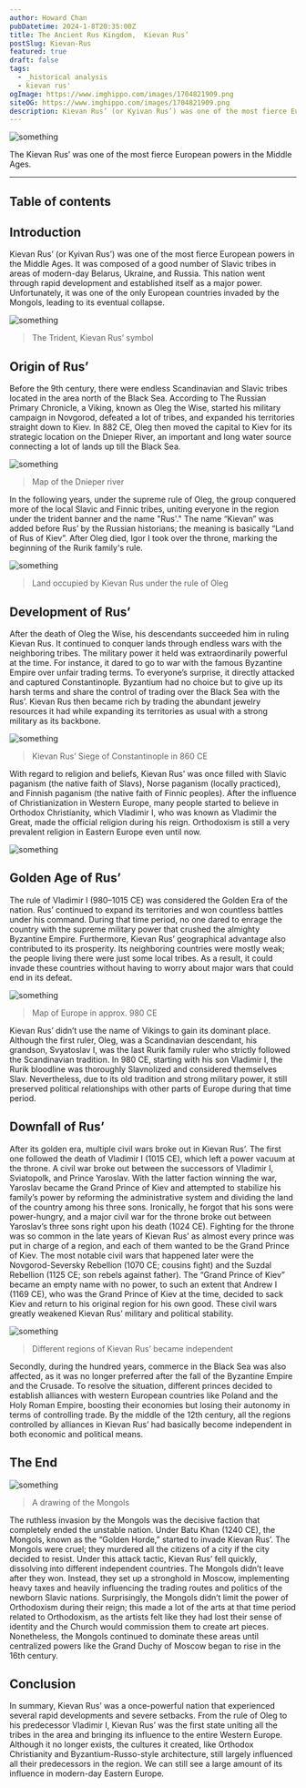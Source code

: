 ```yaml
---
author: Howard Chan
pubDatetime: 2024-1-8T20:35:00Z
title: The Ancient Rus Kingdom,  Kievan Rus’
postSlug: Kievan-Rus
featured: true
draft: false
tags:
  - _historical analysis
  - kievan rus'
ogImage: https://www.imghippo.com/images/1704821909.png
siteOG: https://www.imghippo.com/images/1704821909.png
description: Kievan Rus’ (or Kyivan Rus’) was one of the most fierce European powers in the Middle Ages.
---
```


<img src="https://www.imghippo.com/images/1704821909.png" alt="something">

The Kievan Rus’ was one of the most fierce European powers in the Middle Ages.

---

## Table of contents

## Introduction

Kievan Rus’ (or Kyivan Rus’) was one of the most fierce European powers in the Middle Ages. It was composed of a good number of Slavic tribes in areas of modern-day Belarus, Ukraine, and Russia. This nation went through rapid development and established itself as a major power. Unfortunately, it was one of the only European countries invaded by the Mongols, leading to its eventual collapse.

<img src="https://www.imghippo.com/images/1704822118.webp" alt="something">

> The Trident, Kievan Rus’ symbol

## Origin of Rus’

Before the 9th century, there were endless Scandinavian and Slavic tribes located in the area north of the Black Sea. According to The Russian Primary Chronicle, a Viking, known as Oleg the Wise, started his military campaign in Novgorod, defeated a lot of tribes, and expanded his territories straight down to Kiev. In 882 CE, Oleg then moved the capital to Kiev for its strategic location on the Dnieper River, an important and long water source connecting a lot of
lands up till the Black Sea.

<img src="https://www.imghippo.com/images/1704781287.png" alt="something">

> Map of the Dnieper river

In the following years, under the supreme rule of Oleg, the group conquered more of the local Slavic and Finnic tribes, uniting everyone in the region under the trident banner and the name "Rus'." The name “Kievan” was added before Rus’ by the Russian historians; the meaning is basically “Land of Rus of Kiev”. After Oleg died, Igor I took over the throne, marking the beginning of the Rurik family's rule.

<img src="https://www.imghippo.com/images/1704781327.png" alt="something">

> Land occupied by Kievan Rus under the rule of Oleg

## Development of Rus’

After the death of Oleg the Wise, his descendants succeeded him in ruling Kievan Rus. It continued to conquer lands through endless wars with the neighboring tribes. The military power it held was extraordinarily powerful at the time. For instance, it dared to go to war with the famous Byzantine Empire over unfair trading terms. To everyone’s surprise, it directly attacked and captured Constantinople. Byzantium had no choice but to give up its harsh terms and share the control of trading over the Black Sea with the Rus’. Kievan Rus then became rich by trading the abundant jewelry resources it had while expanding its territories as usual with a strong military as its backbone.

<img src="https://www.imghippo.com/images/1704781347.png" alt="something">

> Kievan Rus’ Siege of Constantinople in 860 CE

With regard to religion and beliefs, Kievan Rus’ was once filled with Slavic paganism (the native faith of Slavs), Norse paganism (locally practiced), and Finnish paganism (the native faith of Finnic peoples). After the influence of Christianization in Western Europe, many people started to believe in Orthodox Christianity, which Vladimir I, who was known as Vladimir the Great, made the official religion during his reign. Orthodoxism is still a very prevalent religion in Eastern Europe even until now.

<img src="https://www.imghippo.com/images/1704781377.png" alt="something">

## Golden Age of Rus’

The rule of Vladimir I (980–1015 CE) was considered the Golden Era of the nation. Rus’ continued to expand its territories and won countless battles under his command. During that time period, no one dared to enrage the country with the supreme military power that crushed the almighty Byzantine Empire. Furthermore, Kievan Rus’ geographical advantage also contributed to its prosperity. Its neighboring countries were mostly weak; the people living there were just some local tribes. As a result, it could invade these countries without having to worry about major wars that could end in its defeat.

<img src="https://www.imghippo.com/images/1704781408.png" alt="something">

> Map of Europe in approx. 980 CE

Kievan Rus’ didn’t use the name of Vikings to gain its dominant place. Although the first ruler, Oleg, was a Scandinavian descendant, his grandson, Svyatoslav I, was the last Rurik family ruler who strictly followed the Scandinavian tradition. In 980 CE, starting with his son Vladimir I, the Rurik bloodline was thoroughly Slavnolized and considered themselves Slav. Nevertheless, due to its old tradition and strong military power, it still preserved political relationships with other parts of Europe during that time period.

## Downfall of Rus’

After its golden era, multiple civil wars broke out in Kievan Rus’. The first one followed the death of Vladimir I (1015 CE), which left a power vacuum at the throne. A civil war broke out between the successors of Vladimir I, Sviatopolk, and Prince Yaroslav. With the latter faction winning the war, Yaroslav became the Grand Prince of Kiev and attempted to stabilize his family’s power by reforming the administrative system and dividing the land of the country among his three sons. Ironically, he forgot that his sons were power-hungry, and a major civil war for the throne broke out between Yaroslav’s three sons right upon his death (1024 CE). Fighting for the throne was so common in the late years of Kievan Rus’ as almost every prince was put in charge of a region, and each of them wanted to be the Grand Prince of Kiev. The most notable civil wars that happened later were the Novgorod-Seversky Rebellion (1070 CE; cousins fight) and the Suzdal Rebellion (1125 CE; son rebels against father). The “Grand Prince of Kiev” became an empty name with no power, to such an extent that Andrew I (1169 CE), who was the Grand Prince of Kiev at the time, decided to sack Kiev and return to his original region for his own good. These civil wars greatly weakened Kievan Rus’ military and political stability.

<img src="https://www.imghippo.com/images/1704781427.png" alt="something">

> Different regions of Kievan Rus’ became independent

Secondly, during the hundred years, commerce in the Black Sea was also affected, as it was no longer preferred after the fall of the Byzantine Empire and the Crusade. To resolve the situation, different princes decided to establish alliances with western European countries like Poland and the Holy Roman Empire, boosting their economies but losing their autonomy in terms of controlling trade. By the middle of the 12th century, all the regions controlled by alliances in Kievan Rus’ had basically become independent in both economic and political means.

## The End

<img src="https://www.imghippo.com/images/1704781441.png" alt="something">

> A drawing of the Mongols

The ruthless invasion by the Mongols was the decisive faction that completely ended the unstable nation. Under Batu Khan (1240 CE), the Mongols, known as the “Golden Horde,” started to invade Kievan Rus’. The Mongols were cruel; they murdered all the citizens of a city if the city decided to resist. Under this attack tactic, Kievan Rus’ fell quickly, dissolving into different independent countries. The Mongols didn’t leave after they won. Instead, they set up a stronghold in Moscow, implementing heavy taxes and heavily influencing the trading routes and politics of the newborn Slavic nations. Surprisingly, the Mongols didn’t limit the power of Orthodoxism during their reign; this made a lot of the arts at that time period related to Orthodoxism, as the artists felt like they had lost their sense of identity and the Church would commission them to create art pieces. Nonetheless, the Mongols continued to dominate these areas until centralized powers like the Grand Duchy of Moscow began to rise in the 16th century.

## Conclusion

In summary, Kievan Rus’ was a once-powerful nation that experienced several rapid developments and severe setbacks. From the rule of Oleg to his predecessor Vladimir I, Kievan Rus’ was the first state uniting all the tribes in the area and bringing its influence to the entire Western Europe. Although it no longer exists, the cultures it created, like Orthodox Christianity and Byzantium-Russo-style architecture, still largely influenced all their predecessors in the region. We can still see a large amount of its influence in modern-day Eastern Europe.
